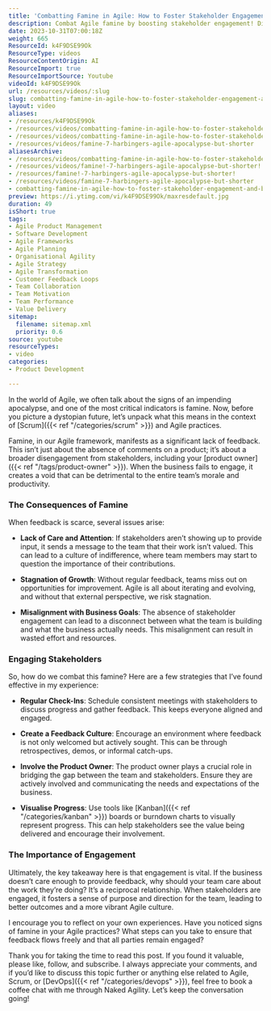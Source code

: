 ```yaml
---
title: 'Combatting Famine in Agile: How to Foster Stakeholder Engagement and Boost Team Morale'
description: Combat Agile famine by boosting stakeholder engagement! Discover strategies to enhance feedback and align your team with business goals for better outcomes.
date: 2023-10-31T07:00:18Z
weight: 665
ResourceId: k4F9DSE99Ok
ResourceType: videos
ResourceContentOrigin: AI
ResourceImport: true
ResourceImportSource: Youtube
videoId: k4F9DSE99Ok
url: /resources/videos/:slug
slug: combatting-famine-in-agile-how-to-foster-stakeholder-engagement-and-boost-team-morale-k4F9DSE99Ok
layout: video
aliases:
- /resources/k4F9DSE99Ok
- /resources/videos/combatting-famine-in-agile-how-to-foster-stakeholder-engagement-and-boost-team-morale-k4F9DSE99Ok
- /resources/videos/combatting-famine-in-agile-how-to-foster-stakeholder-engagement-and-boost-team-morale
- /resources/videos/famine-7-harbingers-agile-apocalypse-but-shorter
aliasesArchive:
- /resources/videos/combatting-famine-in-agile-how-to-foster-stakeholder-engagement-and-boost-team-morale
- /resources/videos/famine!-7-harbingers-agile-apocalypse-but-shorter!
- /resources/famine!-7-harbingers-agile-apocalypse-but-shorter!
- /resources/videos/famine-7-harbingers-agile-apocalypse-but-shorter
- combatting-famine-in-agile-how-to-foster-stakeholder-engagement-and-boost-team-morale-k4F9DSE99Ok
preview: https://i.ytimg.com/vi/k4F9DSE99Ok/maxresdefault.jpg
duration: 49
isShort: true
tags:
- Agile Product Management
- Software Development
- Agile Frameworks
- Agile Planning
- Organisational Agility
- Agile Strategy
- Agile Transformation
- Customer Feedback Loops
- Team Collaboration
- Team Motivation
- Team Performance
- Value Delivery
sitemap:
  filename: sitemap.xml
  priority: 0.6
source: youtube
resourceTypes:
- video
categories:
- Product Development

---
```

In the world of Agile, we often talk about the signs of an impending apocalypse, and one of the most critical indicators is famine. Now, before you picture a dystopian future, let’s unpack what this means in the context of [Scrum]({{< ref "/categories/scrum" >}}) and Agile practices.

Famine, in our Agile framework, manifests as a significant lack of feedback. This isn’t just about the absence of comments on a product; it’s about a broader disengagement from stakeholders, including your [product owner]({{< ref "/tags/product-owner" >}}). When the business fails to engage, it creates a void that can be detrimental to the entire team’s morale and productivity.

### The Consequences of Famine

When feedback is scarce, several issues arise:

- **Lack of Care and Attention**: If stakeholders aren’t showing up to provide input, it sends a message to the team that their work isn’t valued. This can lead to a culture of indifference, where team members may start to question the importance of their contributions.
  
- **Stagnation of Growth**: Without regular feedback, teams miss out on opportunities for improvement. Agile is all about iterating and evolving, and without that external perspective, we risk stagnation.

- **Misalignment with Business Goals**: The absence of stakeholder engagement can lead to a disconnect between what the team is building and what the business actually needs. This misalignment can result in wasted effort and resources.

### Engaging Stakeholders

So, how do we combat this famine? Here are a few strategies that I’ve found effective in my experience:

- **Regular Check-Ins**: Schedule consistent meetings with stakeholders to discuss progress and gather feedback. This keeps everyone aligned and engaged.

- **Create a Feedback Culture**: Encourage an environment where feedback is not only welcomed but actively sought. This can be through retrospectives, demos, or informal catch-ups.

- **Involve the Product Owner**: The product owner plays a crucial role in bridging the gap between the team and stakeholders. Ensure they are actively involved and communicating the needs and expectations of the business.

- **Visualise Progress**: Use tools like [Kanban]({{< ref "/categories/kanban" >}}) boards or burndown charts to visually represent progress. This can help stakeholders see the value being delivered and encourage their involvement.

### The Importance of Engagement

Ultimately, the key takeaway here is that engagement is vital. If the business doesn’t care enough to provide feedback, why should your team care about the work they’re doing? It’s a reciprocal relationship. When stakeholders are engaged, it fosters a sense of purpose and direction for the team, leading to better outcomes and a more vibrant Agile culture.

I encourage you to reflect on your own experiences. Have you noticed signs of famine in your Agile practices? What steps can you take to ensure that feedback flows freely and that all parties remain engaged? 

Thank you for taking the time to read this post. If you found it valuable, please like, follow, and subscribe. I always appreciate your comments, and if you’d like to discuss this topic further or anything else related to Agile, Scrum, or [DevOps]({{< ref "/categories/devops" >}}), feel free to book a coffee chat with me through Naked Agility. Let’s keep the conversation going!
